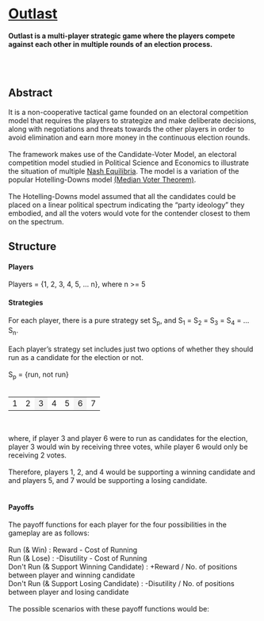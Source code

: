 <h1><a href="https://outlast-game.herokuapp.com/">Outlast</a></h1>
<b>Outlast is a multi-player strategic game where the players compete against each other in multiple rounds of an election process.</b>

<br><br>

<h2>Abstract</h2>
It is a non-cooperative tactical game founded on an electoral competition model that requires the players to strategize and make deliberate decisions, along with negotiations and threats towards the other players in order to avoid elimination and earn more money in the continuous election rounds.
<br><br>
The framework makes use of the Candidate-Voter Model, an electoral competition model studied in Political Science and Economics to illustrate the situation of multiple <a href="https://en.wikipedia.org/wiki/Nash_equilibrium">Nash Equilibria</a>. The model is a variation of the popular Hotelling-Downs model <a href="https://en.wikipedia.org/wiki/Median_voter_theorem">(Median Voter Theorem)</a>. 
<br><br>
The Hotelling-Downs model assumed that all the candidates could be placed on a linear political spectrum indicating the “party ideology” they embodied, and all the voters would vote for the contender closest to them on the spectrum.

<h2>Structure</h2>

<h4>Players</h4>
Players = {1, 2, 3, 4, 5, … n}, where n >= 5 

<br>

<h4>Strategies</h4>
For each player, there is a pure strategy set S<sub>p</sub>, and S<sub>1</sub> = S<sub>2</sub> = S<sub>3</sub> = S<sub>4</sub> = … S<sub>n</sub>.
<br><br>
Each player’s strategy set includes just two options of whether they should run as a candidate for the election or not.
<br><br>
S<sub>p</sub> = {run, not run}
<br><br>
<table>
<tr><td>1</td><td>2</td><td style="background-color: #F3F3F3;">3</td><td>4</td><td>5</td><td style="background-color: #F3F3F3;">6</td><td>7</td></tr>
</table>

<br>

where, if player 3 and player 6 were to run as candidates for the election, player 3 would win by receiving three votes, while player 6 would only be receiving 2 votes.
<br><br>
Therefore, players 1, 2, and 4 would be supporting a winning candidate and and players 5, and 7 would be supporting a losing candidate.
<br><br>

<h4>Payoffs</h4>
The payoff functions for each player for the four possibilities in the gameplay are as follows: 
<br><br>
Run (& Win) : Reward - Cost of Running<br>
Run (& Lose) : -Disutility - Cost of Running<br>
Don't Run (& Support Winning Candidate) : +Reward / No. of positions between player and winning candidate<br>
Don't Run (& Support Losing Candidate) : -Disutility / No. of positions between player and losing candidate
<br><br>The possible scenarios with these payoff functions would be:
